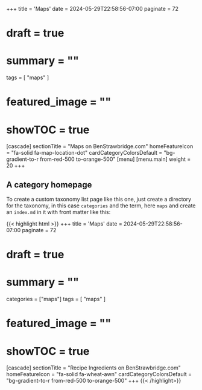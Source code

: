 +++
title = 'Maps'
date = 2024-05-29T22:58:56-07:00
paginate = 72
# draft = true
# summary = ""
tags = [
  "maps"
  ]
# featured_image = ""
# showTOC = true
[cascade]
  sectionTitle = "Maps on BenStrawbridge.com"
  homeFeatureIcon = "fa-solid fa-map-location-dot"
  cardCategoryColorsDefault = "bg-gradient-to-r from-red-500 to-orange-500"
[menu]
 [menu.main]
  weight = 20
+++

## A category homepage

To create a custom taxonomy list page like this one, just create a directory for the taxonomy, in this case `categories` and the term, here `maps` and create an `index.md` in it with front matter like this:

<!--more-->

{{< highlight html >}}
+++
title = 'Maps'
date = 2024-05-29T22:58:56-07:00
paginate = 72
# draft = true
# summary = ""
categories = ["maps"]
tags = [
  "maps"
  ]
# featured_image = ""
# showTOC = true
[cascade]
  sectionTitle = "Recipe Ingredients on BenStrawbridge.com"
  homeFeatureIcon = "fa-solid fa-wheat-awn"
  cardCategoryColorsDefault = "bg-gradient-to-r from-red-500 to-orange-500"
+++
{{< /highlight>}}



